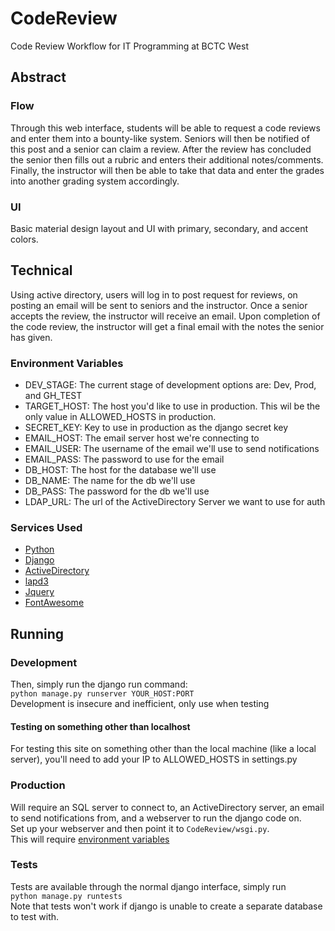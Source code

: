 # CodeReview
Code Review Workflow for IT Programming at BCTC West
## Abstract 
### Flow 
Through this web interface, students will be able to request a code reviews and enter them into a bounty-like system. Seniors will then be notified of this post and a senior can claim a review.  After the review has concluded the senior then fills out a rubric and enters their additional notes/comments. Finally, the instructor will then be able to take that data and enter the grades into another grading system accordingly.
### UI
Basic material design layout and UI with primary, secondary, and accent colors. 
## Technical 
Using active directory, users will log in to post request for reviews, on posting an email will be sent to seniors and the instructor.  Once a senior accepts the review, the instructor will receive an email. Upon completion of the code review, the instructor will get a final email with the notes the senior has given.
### Environment Variables 
- DEV_STAGE: The current stage of development options are: Dev, Prod, and GH_TEST
- TARGET_HOST: The host you'd like to use in production. This wil be the only value in ALLOWED_HOSTS in production.
- SECRET_KEY: Key to use in production as the django secret key
- EMAIL_HOST: The email server host we're connecting to
- EMAIL_USER: The username of the email we'll use to send notifications
- EMAIL_PASS: The password to use for the email
- DB_HOST: The host for the database we'll use
- DB_NAME: The name for the db we'll use
- DB_PASS: The password for the db we'll use
- LDAP_URL: The url of the ActiveDirectory Server we want to use for auth
### Services Used 
- [Python](https://www.python.org/) 
- [Django](https://www.djangoproject.com/) 
- [ActiveDirectory](https://docs.microsoft.com/en-us/windows-server/identity/ad-ds/get-started/virtual-dc/active-directory-domain-services-overview)
- [lapd3](https://pypi.org/project/ldap3/)
- [Jquery](https://jquery.com/)
- [FontAwesome](https://fontawesome.com/)
## Running  
### Development
Then, simply run the django run command:  
```python manage.py runserver YOUR_HOST:PORT```  
Development is insecure and inefficient, only use when testing
#### Testing on something other than localhost
For testing this site on something other than the local machine (like a local server), you'll need to add your IP to ALLOWED_HOSTS in settings.py
### Production
Will require an SQL server to connect to, an ActiveDirectory server, an email to send notifications from, and a webserver to run the django code on.  
Set up your webserver and then point it to ```CodeReview/wsgi.py```.  
This will require [environment variables](https://github.com/Bwc9876/CodeReview#environment-variables)
### Tests
Tests are available through the normal django interface, simply run  
``` python manage.py runtests ```  
Note that tests won't work if django is unable to create a separate database to test with.
